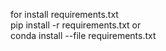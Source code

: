 for install requirements.txt \
pip install -r requirements.txt or \
conda install --file requirements.txt 